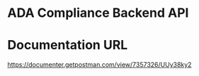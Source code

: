 # ADA Compliance Backend API

# Documentation URL

https://documenter.getpostman.com/view/7357326/UUy38ky2